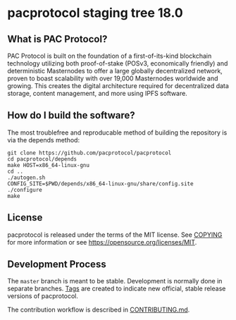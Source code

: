 pacprotocol staging tree 18.0
=============================


What is PAC Protocol?
--------------------

PAC Protocol is built on the foundation of a first-of-its-kind blockchain
technology utilizing both proof-of-stake (POSv3, economically friendly) and
deterministic Masternodes to offer a large globally decentralized network,
proven to boast scalability with over 19,000 Masternodes worldwide and growing.
This creates the digital architecture required for decentralized data storage,
content management, and more using IPFS software.


How do I build the software?
----------------------------

The most troublefree and reproducable method of building the repository is via
the depends method:

    git clone https://github.com/pacprotocol/pacprotocol
    cd pacprotocol/depends
    make HOST=x86_64-linux-gnu
    cd ..
    ./autogen.sh
    CONFIG_SITE=$PWD/depends/x86_64-linux-gnu/share/config.site ./configure
    make


License
-------

pacprotocol is released under the terms of the MIT license. See [COPYING](COPYING) for more
information or see https://opensource.org/licenses/MIT.

Development Process
-------------------

The `master` branch is meant to be stable. Development is normally done in separate branches.
[Tags](https://github.com/pacprotocol/pacprotocol/tags) are created to indicate new official,
stable release versions of pacprotocol.

The contribution workflow is described in [CONTRIBUTING.md](CONTRIBUTING.md).

